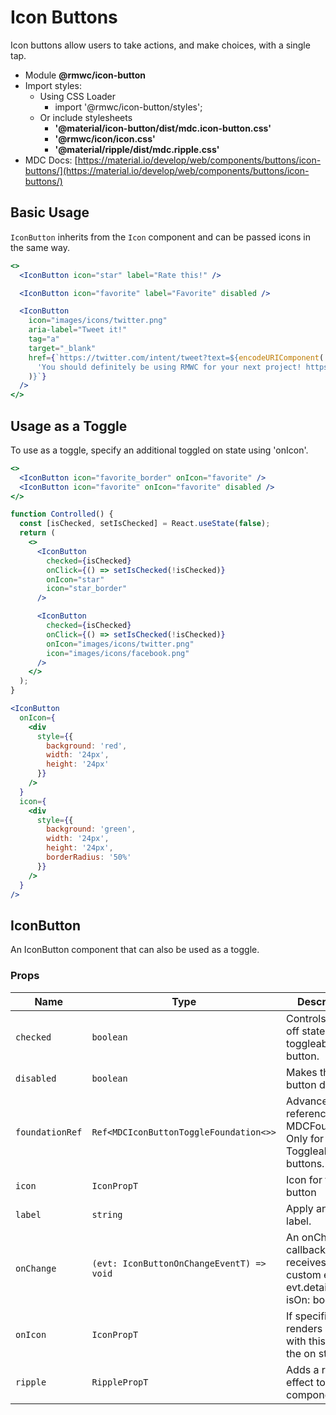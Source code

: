 # Icon Buttons

Icon buttons allow users to take actions, and make choices, with a single tap.

- Module **@rmwc/icon-button**
- Import styles:
  - Using CSS Loader
    - import '@rmwc/icon-button/styles';
  - Or include stylesheets
    - **'@material/icon-button/dist/mdc.icon-button.css'**
    - **'@rmwc/icon/icon.css'**
    - **'@material/ripple/dist/mdc.ripple.css'**
- MDC Docs: [https://material.io/develop/web/components/buttons/icon-buttons/](https://material.io/develop/web/components/buttons/icon-buttons/)

## Basic Usage

`IconButton` inherits from the `Icon` component and can be passed icons in the same way.

```jsx
<>
  <IconButton icon="star" label="Rate this!" />

  <IconButton icon="favorite" label="Favorite" disabled />

  <IconButton
    icon="images/icons/twitter.png"
    aria-label="Tweet it!"
    tag="a"
    target="_blank"
    href={`https://twitter.com/intent/tweet?text=${encodeURIComponent(
      'You should definitely be using RMWC for your next project! https://rmwc.io'
    )}`}
  />
</>
```

## Usage as a Toggle

To use as a toggle, specify an additional toggled on state using 'onIcon'.

```jsx
<>
  <IconButton icon="favorite_border" onIcon="favorite" />
  <IconButton icon="favorite" onIcon="favorite" disabled />
</>
```

```jsx
function Controlled() {
  const [isChecked, setIsChecked] = React.useState(false);
  return (
    <>
      <IconButton
        checked={isChecked}
        onClick={() => setIsChecked(!isChecked)}
        onIcon="star"
        icon="star_border"
      />

      <IconButton
        checked={isChecked}
        onClick={() => setIsChecked(!isChecked)}
        onIcon="images/icons/twitter.png"
        icon="images/icons/facebook.png"
      />
    </>
  );
}
```

```jsx
<IconButton
  onIcon={
    <div
      style={{
        background: 'red',
        width: '24px',
        height: '24px'
      }}
    />
  }
  icon={
    <div
      style={{
        background: 'green',
        width: '24px',
        height: '24px',
        borderRadius: '50%'
      }}
    />
  }
/>
```

## IconButton

An IconButton component that can also be used as a toggle.

### Props

| Name            | Type                                      | Description                                                                       |
| --------------- | ----------------------------------------- | --------------------------------------------------------------------------------- |
| `checked`       | `boolean`                                 | Controls the on / off state of the a toggleable button.                           |
| `disabled`      | `boolean`                                 | Makes the button disabled                                                         |
| `foundationRef` | `Ref<MDCIconButtonToggleFoundation<>>`    | Advanced: A reference to the MDCFoundation. Only for Toggleable buttons.          |
| `icon`          | `IconPropT`                               | Icon for the button                                                               |
| `label`         | `string`                                  | Apply an aria label.                                                              |
| `onChange`      | `(evt: IconButtonOnChangeEventT) => void` | An onChange callback that receives a custom event. evt.detail = { isOn: boolean } |
| `onIcon`        | `IconPropT`                               | If specified, renders a toggle with this icon as the on state.                    |
| `ripple`        | `RipplePropT`                             | Adds a ripple effect to the component                                             |
